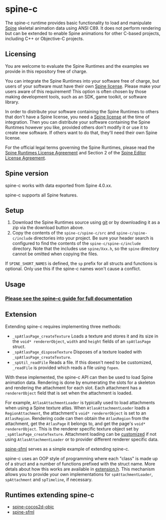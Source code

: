 # spine-c

The spine-c runtime provides basic functionality to load and manipulate [Spine](http://esotericsoftware.com) skeletal animation data using ANSI C89. It does not perform rendering but can be extended to enable Spine animations for other C-based projects, including C++ or Objective-C projects.

## Licensing

You are welcome to evaluate the Spine Runtimes and the examples we provide in this repository free of charge.

You can integrate the Spine Runtimes into your software free of charge, but users of your software must have their own [Spine license](https://esotericsoftware.com/spine-purchase). Please make your users aware of this requirement! This option is often chosen by those making development tools, such as an SDK, game toolkit, or software library.

In order to distribute your software containing the Spine Runtimes to others that don't have a Spine license, you need a [Spine license](https://esotericsoftware.com/spine-purchase) at the time of integration. Then you can distribute your software containing the Spine Runtimes however you like, provided others don't modify it or use it to create new software. If others want to do that, they'll need their own Spine license.

For the official legal terms governing the Spine Runtimes, please read the [Spine Runtimes License Agreement](http://esotericsoftware.com/spine-runtimes-license) and Section 2 of the [Spine Editor License Agreement](http://esotericsoftware.com/spine-editor-license#s2).

## Spine version

spine-c works with data exported from Spine 4.0.xx.

spine-c supports all Spine features.

## Setup

1. Download the Spine Runtimes source using [git](https://help.github.com/articles/set-up-git) or by downloading it as a zip via the download button above.
1. Copy the contents of the `spine-c/spine-c/src` and `spine-c/spine-c/include` directories into your project. Be sure your header search is configured to find the contents of the `spine-c/spine-c/include` directory. Note that the includes use `spine/Xxx.h`, so the `spine` directory cannot be omitted when copying the files.

If `SPINE_SHORT_NAMES` is defined, the `sp` prefix for all structs and functions is optional. Only use this if the spine-c names won't cause a conflict.

## Usage
### [Please see the spine-c guide for full documentation](http://esotericsoftware.com/spine-c)

## Extension

Extending spine-c requires implementing three methods:

- `_spAtlasPage_createTexture` Loads a texture and stores it and its size in the `void* rendererObject`, `width` and `height` fields of an `spAtlasPage` struct.
- `_spAtlasPage_disposeTexture` Disposes of a texture loaded with `_spAtlasPage_createTexture`.
- `_spUtil_readFile` Reads a file. If this doesn't need to be customized, `_readFile` is provided which reads a file using `fopen`.

With these implemented, the spine-c API can then be used to load Spine animation data. Rendering is done by enumerating the slots for a skeleton and rendering the attachment for each slot. Each attachment has a `rendererObject` field that is set when the attachment is loaded.

For example, `AtlasAttachmentLoader` is typically used to load attachments when using a Spine texture atlas. When `AtlasAttachmentLoader` loads a `RegionAttachment`, the attachment's `void* rendererObject` is set to an `AtlasRegion`. Rendering code can then obtain the `AtlasRegion` from the attachment, get the `AtlasPage` it belongs to, and get the page's `void* rendererObject`. This is the renderer specific texture object set by `_spAtlasPage_createTexture`. Attachment loading can be [customized](http://esotericsoftware.com/spine-using-runtimes/#attachmentloader) if not using `AtlasAttachmentLoader` or to provider different renderer specific data.

[spine-sfml](../spine-sfml/src/c/spine/spine-sfml.cpp#L39) serves as a simple example of extending spine-c.

spine-c uses an OOP style of programming where each "class" is made up of a struct and a number of functions prefixed with the struct name. More detals about how this works are available in [extension.h](spine-c/include/spine/extension.h#L2). This mechanism allows you to provide your own implementations for `spAttachmentLoader`, `spAttachment` and `spTimeline`, if necessary.

## Runtimes extending spine-c

- [spine-cocos2d-objc](../spine-cocos2d-objc)
- [spine-sfml](../spine-sfml)
